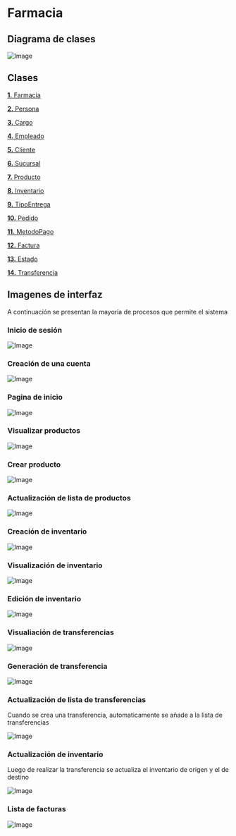 # Farmacia

## Diagrama de clases 
![Image](https://github.com/user-attachments/assets/ae644edf-87af-44f4-ac44-efbd8ec196fa)

## Clases
[**1.** Farmacia](SistemaFarmacia/Farmacia/models.py)

[**2.** Persona](SistemaFarmacia/Farmacia/models.py)

[**3.** Cargo](SistemaFarmacia/Farmacia/models.py)

[**4.** Empleado](SistemaFarmacia/Farmacia/models.py)

[**5.** Cliente](SistemaFarmacia/Farmacia/models.py)

[**6.** Sucursal](SistemaFarmacia/Farmacia/models.py)

[**7.** Producto](SistemaFarmacia/Farmacia/models.py)

[**8.** Inventario](SistemaFarmacia/Farmacia/models.py)

[**9.** TipoEntrega](SistemaFarmacia/Farmacia/models.py)

[**10.** Pedido](SistemaFarmacia/Farmacia/models.py)

[**11.** MetodoPago](SistemaFarmacia/Farmacia/models.py)

[**12.** Factura](SistemaFarmacia/Farmacia/models.py)

[**13.** Estado](SistemaFarmacia/Farmacia/models.py)

[**14.** Transferencia](SistemaFarmacia/Farmacia/models.py)


## Imagenes de interfaz
A continuación se presentan la mayoría de procesos que permite el sistema

### Inicio de sesión

![Image](https://github.com/user-attachments/assets/aae974c2-2371-4e7b-b9bb-613e39e13422)

### Creación de una cuenta

![Image](https://github.com/user-attachments/assets/d25b0070-9509-42bb-807b-b3e222055796)

### Pagina de inicio

![Image](https://github.com/user-attachments/assets/7346f3ca-d173-471b-a7d3-1280b7faf474)

### Visualizar productos

![Image](https://github.com/user-attachments/assets/262e63e5-12ec-461f-a4cc-ee6ac0cfc09f)

### Crear producto

![Image](https://github.com/user-attachments/assets/6c2c1449-aecf-44ab-b761-e5a967c9770e)

### Actualización de lista de productos

![Image](https://github.com/user-attachments/assets/59879472-1d31-49f1-a4d3-d4d03bc21a04)

### Creación de inventario
![Image](https://github.com/user-attachments/assets/5fe02f3f-cc38-48f8-9e7a-ff3ebaf0bff8)

### Visualización de inventario

![Image](https://github.com/user-attachments/assets/0f8e50ce-edaa-4bc7-9bab-989b39d1210e)

### Edición de inventario
![Image](https://github.com/user-attachments/assets/90183333-bf00-4703-a8a6-68ea5a2cfc00)

### Visualiación de transferencias

![Image](https://github.com/user-attachments/assets/0e88d316-03fc-4141-84f6-ecbf5f56dacf)

### Generación de transferencia

![Image](https://github.com/user-attachments/assets/37f02bfa-9cf0-4373-afdd-b8b3aac83ff8)

### Actualización de lista de transferencias
Cuando se crea una transferencia, automaticamente se añade a la lista de transferencias

![Image](https://github.com/user-attachments/assets/0d80bbf0-662b-4ac6-a473-b9de985f3b88)

### Actualización de inventario
Luego de realizar la transferencia se actualiza el inventario de origen y el de destino

![Image](https://github.com/user-attachments/assets/3e8317eb-0eb9-4da5-893a-55aeb7269ded)

### Lista de facturas

![Image](https://github.com/user-attachments/assets/b1f646a3-96ad-4165-a568-d8750851b7aa)

